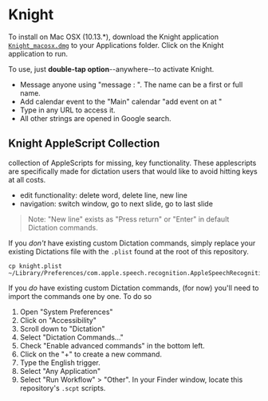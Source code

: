 # Knight

To install on Mac OSX (10.13.*), download the Knight application [`Knight_macosx.dmg`](http://github.com/alvinwan/knight/tree/master/Knight_macosx.dmg) to your Applications folder. Click on the Knight application to run.

To use, just **double-tap option**--anywhere--to activate Knight.

- Message anyone using "message <name>: <message>". The name can be a first or full name.
- Add calendar event to the "Main" calendar "add event <event name> on <date and time> at <location>"
- Type in any URL to access it.
- All other strings are opened in Google search.

## Knight AppleScript Collection
collection of AppleScripts for missing, key functionality. These applescripts are specifically made for dictation users that would like to avoid hitting keys at all costs.

- edit functionality: delete word, delete line, new line
- navigation: switch window, go to next slide, go to last slide

> Note: "New line" exists as "Press return" or "Enter" in default Dictation commands.

If you *don't* have existing custom Dictation commands, simply replace your existing Dictations file with the `.plist` found at the root of this repository.

```
cp knight.plist ~/Library/Preferences/com.apple.speech.recognition.AppleSpeechRecognition.CustomCommands.plist
```

If you *do* have existing custom Dictation commands, (for now) you'll need to import the commands one by one. To do so

1. Open "System Preferences"
2. Click on "Accessibility"
3. Scroll down to "Dictation"
4. Select "Dictation Commands..."
5. Check "Enable advanced commands" in the bottom left.
6. Click on the "+" to create a new command.
7. Type the English trigger.
8. Select "Any Application"
9. Select "Run Workflow" > "Other". In your Finder window, locate this repository's `.scpt` scripts.
